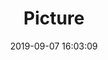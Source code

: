 ---
weight: 1
images:
- /images/edited/111.jpeg
title: Picture
date: 2019-09-07 16:03:09
tags:
- luminar
- work
---